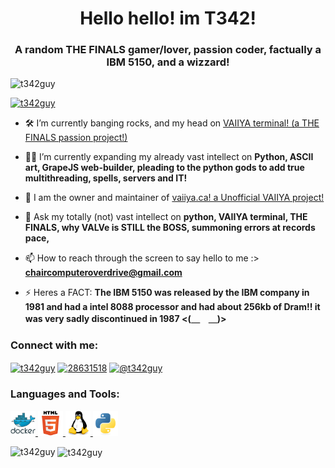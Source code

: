 <h1 align="center">Hello hello! im T342!</h1>
<h3 align="center">A random THE FINALS gamer/lover, passion coder, factually a IBM 5150, and a wizzard!</h3>

<p align="left"> <img src="https://komarev.com/ghpvc/?username=t342guy&label=Profile%20views&color=514fe3&style=flat" alt="t342guy" /> </p>

<p align="left"> <a href="https://github.com/ryo-ma/github-profile-trophy"><img src="https://github-profile-trophy.vercel.app/?username=t342guy" alt="t342guy" /></a> </p>

- 🛠️ I’m currently banging rocks, and my head on [VAIIYA terminal! (a THE FINALS passion project!)](https://github.com/T342guy/VAIIYA-terminal)

- 🧙‍♂️ I’m currently expanding my already vast intellect on **Python, ASCII art, GrapeJS web-builder, pleading to the python gods to add true multithreading, spells, servers and IT!**

- 💾 I am the owner and maintainer of [vaiiya.ca! a Unofficial VAIIYA project!](https://github.com/T342guy/vaiiya.ca)

- 💬 Ask my totally (not) vast intellect on **python, VAIIYA terminal, THE FINALS, why VALVe is STILL the BOSS, summoning errors at records pace,**

- 📫 How to reach through the screen to say hello to me :> **chaircomputeroverdrive@gmail.com**

- ⚡ Heres a FACT: **The IBM 5150 was released by the IBM company in 1981 and had a intel 8088 processor and had about 256kb of Dram!! it was very sadly discontinued in 1987 <(＿　＿)>**

<h3 align="left">Connect with me:</h3>
<p align="left">
<a href="https://twitter.com/t342guy" target="blank"><img align="center" src="https://raw.githubusercontent.com/rahuldkjain/github-profile-readme-generator/master/src/images/icons/Social/twitter.svg" alt="t342guy" height="30" width="40" /></a>
<a href="https://stackoverflow.com/users/28631518" target="blank"><img align="center" src="https://raw.githubusercontent.com/rahuldkjain/github-profile-readme-generator/master/src/images/icons/Social/stack-overflow.svg" alt="28631518" height="30" width="40" /></a>
<a href="https://www.youtube.com/c/@t342guy" target="blank"><img align="center" src="https://raw.githubusercontent.com/rahuldkjain/github-profile-readme-generator/master/src/images/icons/Social/youtube.svg" alt="@t342guy" height="30" width="40" /></a>
</p>

<h3 align="left">Languages and Tools:</h3>
<p align="left"> <a href="https://www.docker.com/" target="_blank" rel="noreferrer"> <img src="https://raw.githubusercontent.com/devicons/devicon/master/icons/docker/docker-original-wordmark.svg" alt="docker" width="40" height="40"/> </a> <a href="https://www.w3.org/html/" target="_blank" rel="noreferrer"> <img src="https://raw.githubusercontent.com/devicons/devicon/master/icons/html5/html5-original-wordmark.svg" alt="html5" width="40" height="40"/> </a> <a href="https://www.linux.org/" target="_blank" rel="noreferrer"> <img src="https://raw.githubusercontent.com/devicons/devicon/master/icons/linux/linux-original.svg" alt="linux" width="40" height="40"/> </a> <a href="https://www.python.org" target="_blank" rel="noreferrer"> <img src="https://raw.githubusercontent.com/devicons/devicon/master/icons/python/python-original.svg" alt="python" width="40" height="40"/> </a> </p>

<p><img align="left" src="https://github-readme-stats.vercel.app/api/top-langs?username=t342guy&show_icons=true&locale=en&layout=compact" alt="t342guy" /></p>

<p>&nbsp;<img align="center" src="https://github-readme-stats.vercel.app/api?username=t342guy&show_icons=true&locale=en" alt="t342guy" /></p>
